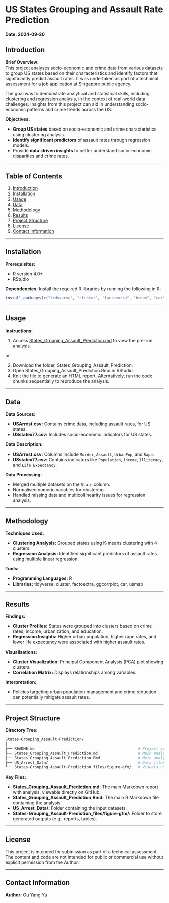 # US States Grouping and Assault Rate Prediction

#### Date: 2024-09-20

## Introduction  
**Brief Overview:**  
This project analyses socio-economic and crime data from various datasets to group US states based on their characteristics and identify factors that significantly predict assault rates. It was undertaken as part of a technical assessment for a job application at Singapore public agency.  

The goal was to demonstrate analytical and statistical skills, including clustering and regression analysis, in the context of real-world data challenges. Insights from this project can aid in understanding socio-economic patterns and crime trends across the US.  

**Objectives:**  
- **Group US states** based on socio-economic and crime characteristics using clustering analysis.  
- **Identify significant predictors** of assault rates through regression models.  
- Provide **data-driven insights** to better understand socio-economic disparities and crime rates.

---

## Table of Contents  
1. [Introduction](#introduction)  
2. [Installation](#installation)  
3. [Usage](#usage)  
4. [Data](#data)  
5. [Methodology](#methodology)  
6. [Results](#results)  
7. [Project Structure](#project-structure)  
8. [License](#license)   
9. [Contact Information](#contact-information)  

---

## Installation  
**Prerequisites:**  
- R version 4.0+  
- RStudio 

<!--
**Environment Setup:**
1. Clone this repository:
    ```bash
    git clone https://github.com/your-username/Job-Assessments.git
    cd Job-Assessments/States-Grouping_Assault-Prediction
    ```
2. Open the RStudio project or .Rmd file in the States-Grouping_Assault-Prediction folder.
-->

**Dependencies:**
Install the required R libraries by running the following in R:

```r
install.packages(c("tidyverse", "cluster", "factoextra", "broom", "car", "ggcorrplot", "usmap"))
```

---

## Usage
**Instructions:**
1. Access [States_Grouping_Assault_Prediction.md](States-Grouping_Assault-Prediction.md) to view the pre-run analysis.

  or

2. Download the folder, States_Grouping_Assault_Prediction.
3. Open States_Grouping_Assault_Prediction.Rmd in RStudio.
4. Knit the file to generate an HTML report. Alternatively, run the code chunks sequentially to reproduce the analysis.

---

## Data
**Data Sources:**
- **USArrest.csv:** Contains crime data, including assault rates, for US states.
- **USstatex77.csv:** Includes socio-economic indicators for US states.

**Data Description:**
- **USArrest.csv:** Columns include `Murder`, `Assault`, `UrbanPop`, and `Rape`.
- **USstatex77.csv:** Contains indicators like `Population`, `Income`, `Illiteracy`, and `Life Expectancy`.

**Data Processing:**
- Merged multiple datasets on the `State` column.
- Normalised numeric variables for clustering.
- Handled missing data and multicollinearity issues for regression analysis.

---

## Methodology
**Techniques Used:**
- **Clustering Analysis:** Grouped states using K-means clustering with 4 clusters.
- **Regression Analysis:** Identified significant predictors of assault rates using multiple linear regression.

**Tools:**
- **Programming Languages:** R
- **Libraries:** tidyverse, cluster, factoextra, ggcorrplot, car, usmap

---

## Results
**Findings:**
- **Cluster Profiles:** States were grouped into clusters based on crime rates, income, urbanization, and education.
- **Regression Insights:** Higher urban population, higher rape rates, and lower life expectancy were associated with higher assault rates.

**Visualisations:**
- **Cluster Visualization:** Principal Component Analysis (PCA) plot showing clusters.
- **Correlation Matrix:** Displays relationships among variables.

**Interpretation:**
- Policies targeting urban population management and crime reduction can potentially mitigate assault rates.

---

## Project Structure
**Directory Tree:**

```bash
States-Grouping_Assault-Prediction/
│
├── README.md                                              # Project overview and instructions
├── States_Grouping_Assault_Prediction.md                  # Main analysis report
├── States_Grouping_Assault_Prediction.Rmd                 # Main analysis script
├── US_Arrest_Data/                                        # Data files (e.g., USArrest.csv, USstatex77.csv)
└── States-Grouping_Assault-Prediction_files/figure-gfm/   # Visuals used in the report
```

**Key Files:**
- **States_Grouping_Assault_Prediction.md:** The main Markdown report with analysis, viewable directly on GitHub.
- **States_Grouping_Assault_Prediction.Rmd:** The main R Markdown file containing the analysis.
- **US_Arrest_Data/:** Folder containing the input datasets.
- **States-Grouping_Assault-Prediction_files/figure-gfm/:** Folder to store generated outputs (e.g., reports, tables).

---

## License

This project is intended for submission as part of a technical assessment. The content and code are not intended for public or commercial use without explicit permission from the Author.

---

## Contact Information

**Author:** Ou Yang Yu

